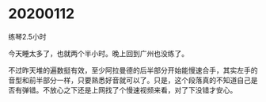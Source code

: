 # 20200112

练琴2.5小时

今天睡太多了，也就两个半小时。晚上回到广州也没练了。

不过昨天堆的遍数挺有效，至少阿拉曼德的后半部分开始能慢速合手，其实左手的音型和前半部分一样，只要熟悉好音就可以了。只是，这个段落真的不知道自己是否有弹错。不放心之下还是上网找了个慢速视频来看，对了下没错才安心。
